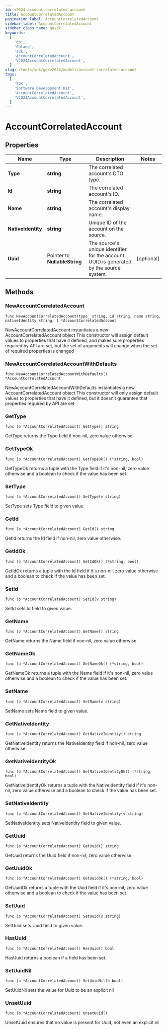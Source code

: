 ```yaml
---
id: v2024-account-correlated-account
title: AccountCorrelatedAccount
pagination_label: AccountCorrelatedAccount
sidebar_label: AccountCorrelatedAccount
sidebar_class_name: gosdk
keywords:
  [
    'go',
    'Golang',
    'sdk',
    'AccountCorrelatedAccount',
    'V2024AccountCorrelatedAccount',
  ]
slug: /tools/sdk/go/v2024/models/account-correlated-account
tags:
  [
    'SDK',
    'Software Development Kit',
    'AccountCorrelatedAccount',
    'V2024AccountCorrelatedAccount',
  ]
---
```


# AccountCorrelatedAccount

## Properties

| Name | Type | Description | Notes |
| --- | --- | --- | --- |
| **Type** | **string** | The correlated account's DTO type. |
| **Id** | **string** | The correlated account's ID. |
| **Name** | **string** | The correlated account's display name. |
| **NativeIdentity** | **string** | Unique ID of the account on the source. |
| **Uuid** | Pointer to **NullableString** | The source's unique identifier for the account. UUID is generated by the source system. | [optional] |

## Methods

### NewAccountCorrelatedAccount

`func NewAccountCorrelatedAccount(type_ string, id string, name string, nativeIdentity string, ) *AccountCorrelatedAccount`

NewAccountCorrelatedAccount instantiates a new AccountCorrelatedAccount object This constructor will assign default values to properties that have it defined, and makes sure properties required by API are set, but the set of arguments will change when the set of required properties is changed

### NewAccountCorrelatedAccountWithDefaults

`func NewAccountCorrelatedAccountWithDefaults() *AccountCorrelatedAccount`

NewAccountCorrelatedAccountWithDefaults instantiates a new AccountCorrelatedAccount object This constructor will only assign default values to properties that have it defined, but it doesn't guarantee that properties required by API are set

### GetType

`func (o *AccountCorrelatedAccount) GetType() string`

GetType returns the Type field if non-nil, zero value otherwise.

### GetTypeOk

`func (o *AccountCorrelatedAccount) GetTypeOk() (*string, bool)`

GetTypeOk returns a tuple with the Type field if it's non-nil, zero value otherwise and a boolean to check if the value has been set.

### SetType

`func (o *AccountCorrelatedAccount) SetType(v string)`

SetType sets Type field to given value.

### GetId

`func (o *AccountCorrelatedAccount) GetId() string`

GetId returns the Id field if non-nil, zero value otherwise.

### GetIdOk

`func (o *AccountCorrelatedAccount) GetIdOk() (*string, bool)`

GetIdOk returns a tuple with the Id field if it's non-nil, zero value otherwise and a boolean to check if the value has been set.

### SetId

`func (o *AccountCorrelatedAccount) SetId(v string)`

SetId sets Id field to given value.

### GetName

`func (o *AccountCorrelatedAccount) GetName() string`

GetName returns the Name field if non-nil, zero value otherwise.

### GetNameOk

`func (o *AccountCorrelatedAccount) GetNameOk() (*string, bool)`

GetNameOk returns a tuple with the Name field if it's non-nil, zero value otherwise and a boolean to check if the value has been set.

### SetName

`func (o *AccountCorrelatedAccount) SetName(v string)`

SetName sets Name field to given value.

### GetNativeIdentity

`func (o *AccountCorrelatedAccount) GetNativeIdentity() string`

GetNativeIdentity returns the NativeIdentity field if non-nil, zero value otherwise.

### GetNativeIdentityOk

`func (o *AccountCorrelatedAccount) GetNativeIdentityOk() (*string, bool)`

GetNativeIdentityOk returns a tuple with the NativeIdentity field if it's non-nil, zero value otherwise and a boolean to check if the value has been set.

### SetNativeIdentity

`func (o *AccountCorrelatedAccount) SetNativeIdentity(v string)`

SetNativeIdentity sets NativeIdentity field to given value.

### GetUuid

`func (o *AccountCorrelatedAccount) GetUuid() string`

GetUuid returns the Uuid field if non-nil, zero value otherwise.

### GetUuidOk

`func (o *AccountCorrelatedAccount) GetUuidOk() (*string, bool)`

GetUuidOk returns a tuple with the Uuid field if it's non-nil, zero value otherwise and a boolean to check if the value has been set.

### SetUuid

`func (o *AccountCorrelatedAccount) SetUuid(v string)`

SetUuid sets Uuid field to given value.

### HasUuid

`func (o *AccountCorrelatedAccount) HasUuid() bool`

HasUuid returns a boolean if a field has been set.

### SetUuidNil

`func (o *AccountCorrelatedAccount) SetUuidNil(b bool)`

SetUuidNil sets the value for Uuid to be an explicit nil

### UnsetUuid

`func (o *AccountCorrelatedAccount) UnsetUuid()`

UnsetUuid ensures that no value is present for Uuid, not even an explicit nil

